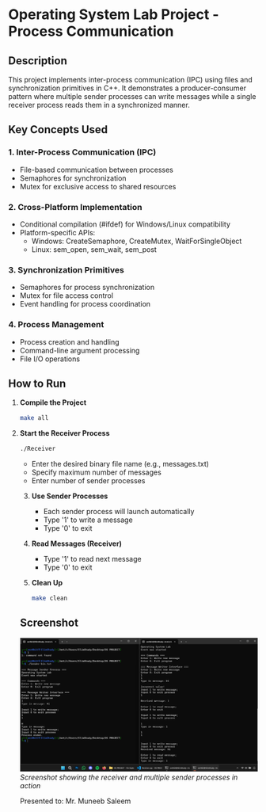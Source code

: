 # Operating System Lab Project - Process Communication

## Description
This project implements inter-process communication (IPC) using files and synchronization primitives in C++. It demonstrates a producer-consumer pattern where multiple sender processes can write messages while a single receiver process reads them in a synchronized manner.

## Key Concepts Used

### 1. Inter-Process Communication (IPC)
- File-based communication between processes
- Semaphores for synchronization
- Mutex for exclusive access to shared resources

### 2. Cross-Platform Implementation
- Conditional compilation (#ifdef) for Windows/Linux compatibility
- Platform-specific APIs:
    - Windows: CreateSemaphore, CreateMutex, WaitForSingleObject
    - Linux: sem_open, sem_wait, sem_post

### 3. Synchronization Primitives
- Semaphores for process synchronization
- Mutex for file access control
- Event handling for process coordination

### 4. Process Management
- Process creation and handling
- Command-line argument processing
- File I/O operations

## How to Run

1. **Compile the Project**
   ```bash
   make all
   ```

2. **Start the Receiver Process**
   ```bash
   ./Receiver
   ```
   - Enter the desired binary file name (e.g., messages.txt)
   - Specify maximum number of messages
   - Enter number of sender processes

   3. **Use Sender Processes**
      - Each sender process will launch automatically
      - Type '1' to write a message
      - Type '0' to exit

   4. **Read Messages (Receiver)**
      - Type '1' to read next message
      - Type '0' to exit

   5. **Clean Up**
      ```bash
      make clean
      ```

   ## Screenshot
   ![System Working](./image/image.png)
   *Screenshot showing the receiver and multiple sender processes in action*

   Presented to: Mr. Muneeb Saleem

